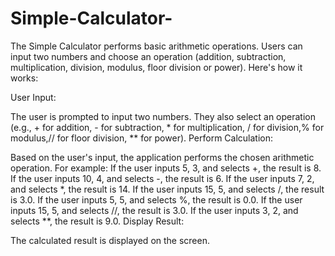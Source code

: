 # Simple-Calculator-
The Simple Calculator performs basic arithmetic operations. Users can input two numbers and choose an operation (addition, subtraction, multiplication, division, modulus, floor division or power). Here's how it works:

User Input:

The user is prompted to input two numbers.
They also select an operation (e.g., + for addition, - for subtraction, * for multiplication, / for division,% for modulus,// for floor division, ** for power).
Perform Calculation:

Based on the user's input, the application performs the chosen arithmetic operation.
For example:
If the user inputs 5, 3, and selects +, the result is 8.
If the user inputs 10, 4, and selects -, the result is 6.
If the user inputs 7, 2, and selects *, the result is 14.
If the user inputs 15, 5, and selects /, the result is 3.0.
If the user inputs 5, 5, and selects %, the result is 0.0.
If the user inputs 15, 5, and selects //, the result is 3.0.
If the user inputs 3, 2, and selects **, the result is 9.0.
Display Result:

The calculated result is displayed on the screen.
